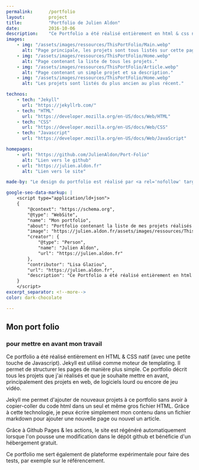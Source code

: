 ```yaml
---
permalink:      /portfolio
layout:         project
title:          "Portfolio de Julien Aldon"
date:           2016-10-06
description:    "Ce Portfolio a été réalisé entièrement en html & css natif (avec une petite touche de Javascript). Jekyll est utilisé comme moteur de templating. Jekyll permet de structurer les pages du site simplement. Ce portfolio décrit tous les projets que j'ai réalisés et que je souhaite mettre en avant."
images:
    - img: "/assets/images/ressources/ThisPortFolio/Main.webp"
      alt: "Page principale, les projets sont tous listés sur cette page."
    - img: "/assets/images/ressources/ThisPortFolio/Home.webp"
      alt: "Page contenant la liste de tous les projets."
    - img: "/assets/images/ressources/ThisPortFolio/Article.webp"
      alt: "Page contenant un simple projet et sa description."
    - img: "/assets/images/ressources/ThisPortFolio/Home.webp"
      alt: "Les projets sont listés du plus ancien au plus récent."

technos: 
    - tech: "Jekyll"
      url: "https://jekyllrb.com/"
    - tech: "HTML"
      url: "https://developer.mozilla.org/en-US/docs/Web/HTML"
    - tech: "CSS"
      url: "https://developer.mozilla.org/en-US/docs/Web/CSS"
    - tech: "Javascript"
      url: "https://developer.mozilla.org/en-US/docs/Web/JavaScript"

homepages:
    - url: "https://github.com/JulienAldon/Port-Folio"
      alt: "Lien vers le github"
    - url: "https://julien.aldon.fr"
      alt: "Lien vers le site"

made-by: "Le design du portfolio est réalisé par <a rel='nofollow' target='_blank' href='https://www.linkedin.com/in/lisa-glaziou-2044251b8/'>Lisa Glaziou</a> et integré par <a rel='nofollow' target='_blank' href='https://github.com/JulienAldon'>Julien Aldon</a>"

google-seo-data-markup: |
    <script type="application/ld+json">
    {
        "@context": "https://schema.org",
        "@type": "WebSite",
        "name": "Mon portfolio",
        "about": "Portfolio contenant la liste de mes projets réalisés que je souhaite mettre en avant.",
        "image": "https://julien.aldon.fr/assets/images/ressources/ThisPortFolio/Main.wepb",
        "creator": {
            "@type": "Person",
            "name": "Julien Aldon",
            "url": "https://julien.aldon.fr"
        },
        "contributor": "Lisa Glaziou",
        "url": "https://julien.aldon.fr",
        "description": "Ce Portfolio a été réalisé entièrement en html & css natif (avec une petite touche de Javascript). Jekyll est utilisé comme moteur de templating. Jekyll permet de structurer les pages du site simplement. Ce portfolio décrit tous les projets que j'ai réalisés et que je souhaite mettre en avant."
    }
    </script>
excerpt_separator: <!--more-->
color: dark-chocolate

---
```

## Mon port folio
### pour mettre en avant mon travail
Ce portfolio a été réalisé entièrement en HTML & CSS natif (avec une petite touche de Javascript). Jekyll est utilisé comme moteur de templating. <!--more-->
Il permet de structurer les pages de manière plus simple. Ce portfolio décrit tous les projets que j'ai réalisés et que je souhaite mettre en avant, principalement des projets en web, de logiciels lourd ou encore de jeu vidéo.

Jekyll me permet d'ajouter de nouveaux projets à ce portfolio sans avoir à copier-coller du code html dans un seul et même gros fichier HTML. Grâce à cette technologie, je peux écrire simplement mon contenu dans un fichier markdown pour ajouter une nouvelle page ou nouvel un article. 

Grâce à Github Pages & les actions, le site est régénéré automatiquement lorsque l'on pousse une modification dans le dépôt github et bénéficie d'un hébergement gratuit.

Ce portfolio me sert également de plateforme expérimentale pour faire des tests, par exemple sur le référencement.